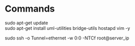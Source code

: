 # Commands

sudo apt-get update  
sudo apt-get install uml-utilities bridge-utils hostapd vim -y  

sudo ssh -o Tunnel=ethernet -w 0:0 -NTCf  root@server_ip 
